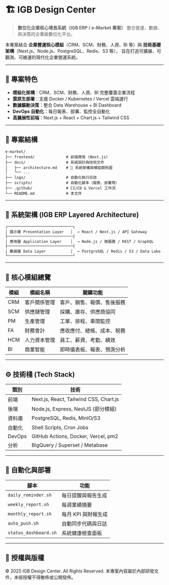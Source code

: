 # 🏗 IGB Design Center

> **數位化企業核心增長系統（IGB ERP / e-Market 專案）**
> 整合營運、數據、與決策的企業級數位化平台。

本專案結合 **企業營運核心模組**（CRM、SCM、財務、人資、BI 等）與
**技術基礎架構**（Next.js、Node.js、PostgreSQL、Redis、S3 等），
旨在打造可擴展、可觀測、可維運的現代化企業營運系統。

---

## 🌟 專案特色

* **模組化架構**：CRM、SCM、財務、人資、BI 完整覆蓋企業流程
* **雲原生部署**：支援 Docker / Kubernetes / Vercel 雲端運行
* **數據驅動決策**：整合 Data Warehouse + BI Dashboard
* **DevOps 自動化**：每日報表、部署、監控全自動化
* **高擴展性前端**：Next.js + React + Chart.js + Tailwind CSS

---

## 📁 專案結構

```
e-market/
├── frontend/              # 前端應用 (Next.js)
├── docs/                  # 系統設計與技術文件
│   ├── architecture.md    # 🧩 系統架構與模組關係圖
│   └── ...
├── logs/                  # 自動化執行日誌
├── scripts/               # 自動化腳本（報表、部署等）
├── .github/               # CI/CD & Vercel 工作流
└── README.md              # 本文件
```

---

## 🧠 系統架構 (IGB ERP Layered Architecture)

```
┌─────────────────────────────┐
│ 展示層 Presentation Layer   │  → React / Next.js / API Gateway
├─────────────────────────────┤
│ 應用層 Application Layer    │  → Node.js / 微服務 / REST / GraphQL
├─────────────────────────────┤
│ 數據層 Data Layer           │  → PostgreSQL / Redis / S3 / Data Lake
└─────────────────────────────┘
```

---

## 🧩 核心模組總覽

| 模組  | 模組名稱   | 關鍵功能          |
| --- | ------ | ------------- |
| CRM | 客戶關係管理 | 客戶、銷售、報價、售後服務 |
| SCM | 供應鏈管理  | 採購、庫存、供應商協同   |
| PM  | 生產管理   | 工單、排程、車間監控    |
| FA  | 財務會計   | 應收應付、總帳、成本、稅務 |
| HCM | 人力資本管理 | 員工、薪資、考勤、績效   |
| BI  | 商業智能   | 即時儀表板、報表、預測分析 |

---

## ⚙️ 技術棧 (Tech Stack)

| 類別     | 技術                                     |
| ------ | -------------------------------------- |
| 前端     | Next.js, React, Tailwind CSS, Chart.js |
| 後端     | Node.js, Express, NestJS (部分模組)        |
| 資料庫    | PostgreSQL, Redis, MinIO/S3            |
| 自動化    | Shell Scripts, Cron Jobs               |
| DevOps | GitHub Actions, Docker, Vercel, pm2    |
| 分析     | BigQuery / Superset / Metabase         |

---

## 🚀 自動化與部署

| 腳本                    | 功能           |
| --------------------- | ------------ |
| `daily_reminder.sh`   | 每日提醒與報告生成    |
| `weekly_report.sh`    | 每週業績摘要       |
| `monthly_report.sh`   | 每月 KPI 與財報生成 |
| `auto_push.sh`        | 自動同步代碼與日誌    |
| `status_dashboard.sh` | 系統健康檢查面板     |

---

## 📜 授權與版權

© 2025 IGB Design Center. All Rights Reserved.
本專案內容屬於內部研發文件，未經授權不得散佈或公開發佈。
